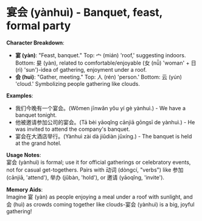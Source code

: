 # **宴会 (yànhuì) - Banquet, feast, formal party**

**Character Breakdown**:  
- **宴 (yàn)**: "Feast, banquet." Top: 宀 (mián) 'roof,' suggesting indoors. Bottom: 妟 (yàn), related to comfortable/enjoyable (女 (nǚ) 'woman' + 日 (rì) 'sun')-idea of gathering, enjoyment under a roof.  
- **会 (huì)**: "Gather, meeting." Top: 人 (rén) 'person.' Bottom: 云 (yún) 'cloud.' Symbolizing people gathering like clouds.

**Examples**:  
- 我们今晚有一个宴会。(Wǒmen jīnwǎn yǒu yí gè yànhuì.) - We have a banquet tonight.  
- 他被邀请参加公司的宴会。(Tā bèi yāoqǐng cānjiā gōngsī de yànhuì.) - He was invited to attend the company's banquet.  
- 宴会在大酒店举行。(Yànhuì zài dà jiǔdiàn jǔxíng.) - The banquet is held at the grand hotel.

**Usage Notes**:  
宴会 (yànhuì) is formal; use it for official gatherings or celebratory events, not for casual get-togethers. Pairs with 动词 (dòngcí, "verbs") like 参加 (cānjiā, 'attend'), 举办 (jǔbàn, 'hold'), or 邀请 (yāoqǐng, 'invite').

**Memory Aids**:  
Imagine 宴 (yàn) as people enjoying a meal under a roof with sunlight, and 会 (huì) as crowds coming together like clouds-宴会 (yànhuì) is a big, joyful gathering!